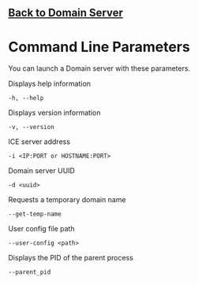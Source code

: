 ## [Back to Domain Server](./README.md)
# Command Line Parameters

You can launch a Domain server with these parameters.

Displays help information
```
-h, --help
```
Displays version information
```
-v, --version
```
ICE server address
```
-i <IP:PORT or HOSTNAME:PORT>
```
Domain server UUID
```
-d <uuid>
```
Requests a temporary domain name
```
--get-temp-name
```
User config file path
```
--user-config <path>
```
Displays the PID of the parent process
```
--parent_pid
```
